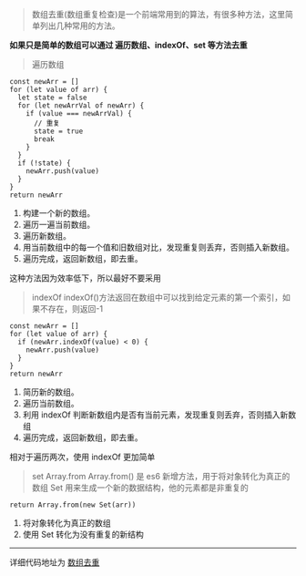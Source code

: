 > 数组去重(数组重复检查)是一个前端常用到的算法，有很多种方法，这里简单列出几种常用的方法。

**如果只是简单的数组可以通过 遍历数组、indexOf、set 等方法去重**

> 遍历数组

```
const newArr = []
for (let value of arr) {
  let state = false
  for (let newArrVal of newArr) {
    if (value === newArrVal) {
      // 重复
      state = true
      break
    }
  }
  if (!state) {
    newArr.push(value)
  }
}
return newArr
```
1. 构建一个新的数组。
2. 遍历一遍当前数组。
3. 遍历新数组。
4. 用当前数组中的每一个值和旧数组对比，发现重复则丢弃，否则插入新数组。
5. 遍历完成，返回新数组，即去重。

这种方法因为效率低下，所以最好不要采用

> indexOf
indexOf()方法返回在数组中可以找到给定元素的第一个索引，如果不存在，则返回-1

```
const newArr = []
for (let value of arr) {
  if (newArr.indexOf(value) < 0) {
    newArr.push(value)
  }
}
return newArr
```

1. 简历新的数组。
2. 遍历当前数组。
3. 利用 indexOf 判断新数组内是否有当前元素，发现重复则丢弃，否则插入新数组
4. 遍历完成，返回新数组，即去重。

相对于遍历两次，使用 indexOf 更加简单

> set Array.from
Array.from() 是 es6 新增方法，用于将对象转化为真正的数组
Set 用来生成一个新的数据结构，他的元素都是非重复的

```
return Array.from(new Set(arr))

```
1. 将对象转化为真正的数组
2. 使用 Set 转化为没有重复的新结构
-----

详细代码地址为 [数组去重](https://github.com/jinzhuming/algorithm/blob/master/arrayToRepeat/index.html)
